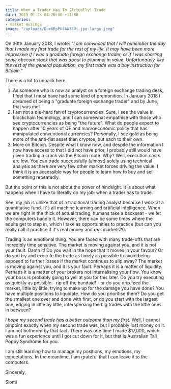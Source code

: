 ```yaml
---
title: When a Trader Has To (Actually) Trade
date: 2019-01-24 04:26:00 +11:00
categories:
- market musings
image: "/uploads/Dux6RpPU8AA33Bi.jpg-large.jpeg"
---
```


On 30th January 2018, I wrote:
*"I am convinced that I will remember the day that I made my first trade for the rest of my life. It may have been more impressive if I was a graduate foreign exchange trader, or if I was shorting some obscure stock that was about to plummet in value. Unfortunately, like the rest of the general population, my first trade was a buy instruction for Bitcoin."* 

There is a lot to unpack here.
1. As someone who is now an analyst on a foreign exchange trading desk, I feel that I must have had some kind of premonition. In January 2018 I dreamed of being a "graduate foreign exchange trader" and by June, that was me! 
2. I am not a die-hard fan of cryptocurrencies. Sure, I see the value in blockchain technology, and I can somewhat empathise with those who see cryptocurrencies as being "the future". What do people expect to happen after 10 years of QE and macroeconomic policy that has manipulated conventional currencies? Personally, I see gold as being more of the anti-fiat asset than cryptos, but each to their own.
3. More on Bitcoin. Despite what I know now, and despite the information I now have access to that I did not have prior, I probably still would have given trading a crack via the Bitcoin route. Why? Well, execution costs are low. You can trade successfully (almost) solely using technical analysis as there are very few other market forces driving the value. I think it is an accessible way for people to learn how to buy and sell something repeatedly.

But the point of this is not about the power of hindsight. It is about what happens when I have to literally do my job: when a trader has to trade. 

See, my job is unlike that of a traditional trading analyst because I work at a quantitative fund. It's all machine learning and artificial intelligence. When we are right in the thick of actual trading, humans take a backseat - we let the computers handle it. However, there can be some times where the adults get to step in, which I take as opportunities to practice (but can you really call it practice if it's real money and real markets?!). 

Trading is an emotional thing. You are faced with many trade-offs that are incredibly time sensitive. 
The market is moving against you, and it is not your fault. Damn it! Do you wait in the hope that it moves in your favour? Or do you try and execute the trade as timely as possible to avoid being exposed to further losses if the market continues to slip away?
The market is moving against you, and it is your fault. Perhaps it is a matter of liquidity. Perhaps it is a matter of your brokers not internalising your flow. You know your boss is probably going to yell at you for this later. Do you try executing as quickly as possible - rip off the bandaid! - or do you drip feed the market, little by little, trying to make up for the damage you have done?
You have multiple positions to liquidate. How do you prioritise them? Do you get the smallest one over and done with first, or do you start with the largest one, edging in little by little, interspersing the big trades with the little ones in between?


*I hope my second trade has a better outcome than my first.*
Well, I cannot pinpoint exactly when my second trade was, but I probably lost money on it. I am not bothered by that fact. There was one time I made $17,000, which was a fun experience until I got cut down for it, but that is Australian Tall Poppy Syndrome for you. 

I am still learning how to manage my positions, my emotions, my expectations. In the meantime, I am grateful that I can leave it to the computers.

Sincerely,

Siomi 


 

